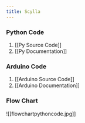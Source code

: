 ```yaml
---
title: Scylla
---
```

### Python Code
1. [[Py Source Code]]
2. [[Py Documentation]]

### Arduino Code
1. [[Arduino Source Code]]
2. [[Arduino Documentation]]

### Flow Chart
![[flowchartpythoncode.jpg]]